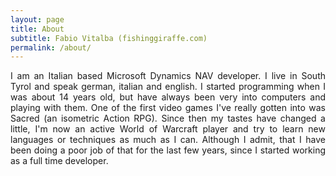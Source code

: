 ```yaml
---
layout: page
title: About
subtitle: Fabio Vitalba (fishinggiraffe.com)
permalink: /about/
---
```


<p style="text-align: justify">
I am an Italian based Microsoft Dynamics NAV developer. I live in South Tyrol and speak german, italian and english. I started programming when I was about 14 years old, but have always been very into computers and playing with them. One of the first video games I've really gotten into was Sacred (an isometric Action RPG).
Since then my tastes have changed a little, I'm now an active World of Warcraft player and try to learn new languages or techniques as much as I can. Although I admit, that I have been doing a poor job of that for the last few years, since I started working as a full time developer.
</p>
